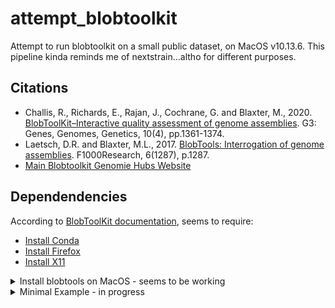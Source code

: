 # attempt_blobtoolkit

Attempt to run blobtoolkit on a small public dataset, on MacOS v10.13.6. This pipeline kinda reminds me of nextstrain...altho for different purposes.

## Citations

* Challis, R., Richards, E., Rajan, J., Cochrane, G. and Blaxter, M., 2020. [BlobToolKit–Interactive quality assessment of genome assemblies](https://pubmed.ncbi.nlm.nih.gov/32071071/). G3: Genes, Genomes, Genetics, 10(4), pp.1361-1374.
* Laetsch, D.R. and Blaxter, M.L., 2017. [BlobTools: Interrogation of genome assemblies](https://f1000research.com/articles/6-1287). F1000Research, 6(1287), p.1287.
* [Main Blobtoolkit Genomie Hubs Website](https://blobtoolkit.genomehubs.org/)

## Dependendencies

According to [BlobToolKit documentation](https://blobtoolkit.genomehubs.org/install/), seems to require:

* [Install Conda](https://docs.conda.io/projects/conda/en/latest/user-guide/install/)
* [Install Firefox](https://www.mozilla.org/en-US/firefox/new/)
* [Install X11](https://kb.thayer.dartmouth.edu/article/336-x11-for-windows-and-mac)

<details><summary>Install blobtools on MacOS - seems to be working</summary>

```
git clone https://github.com/blobtoolkit/blobtools2.git
```

When in python, use `venv` or `conda`. I'm on MacOS v10.13.6 with brew-installed venv

```
python3 -m venv blobworld
# conda create -n btk_env

source blobworld/bin/activate
pip install -r blobtoolkit/requirements.txt
```

Actually this seems to require multiple git repos... 

<details><summary>Expand to see the 4 repos</summary>

```
git clone https://github.com/blobtoolkit/blobtools2;
git clone https://github.com/blobtoolkit/viewer;
git clone https://github.com/blobtoolkit/specification;
git clone https://github.com/blobtoolkit/insdc-pipeline;
```

</details>

is there a reason why they're not using [git submodules](https://www.vogella.com/tutorials/GitSubmodules/article.html)?

```
git clone --recursive main_git_repo_that_points_to_several_others.git 
```

Fetching other repos went fine, but then fetching NCBI `nt` was too large, my laptop ran out of space...it needs the entire `nt`? Why not focus on a particular species or do remote blast?

</details>

<details><summary>Minimal Example - in progress</summary>

Okay - so pulling all of nt is not necessary. Continuing with rediculously minimal example

**assembly.fasta**

```
>One
AAAAAAAAAAAAAAAAAAAAAAAAAAAAAAAAA
>Two
AAAAAAAAAAAAAAACCCCCCCCCCCCCCCCCC
>Three
AAAAAAAACCCCCCCCCCCCCCCCCCGGGGGGG
```

Based on [this documentation](https://blobtoolkit.genomehubs.org/blobtools2/blobtools2-tutorials/getting-started-with-blobtools2/#create_blobdir), in bash we can create a folder

```
./blobtools2/blobtools create --fasta assembly.fasta testassembly
#> Loading sequences from assembly.fasta
#> - processing Three: : 3it [00:00, 532.00it/s]

ls -ltr testassembly/
#> total 40
#> -rw-r--r--  1 jenchang  staff    63B Jul 20 11:01 identifiers.json
#> -rw-r--r--  1 jenchang  staff    61B Jul 20 11:01 gc.json
#> -rw-r--r--  1 jenchang  staff    52B Jul 20 11:01 length.json
#> -rw-r--r--  1 jenchang  staff    49B Jul 20 11:01 ncount.json
#> -rw-r--r--  1 jenchang  staff   883B Jul 20 11:01 meta.json
```

You may need to link some metadata... including mapping to an assembly...need a different minimal example.

```
./blobtools2/blobtools host `pwd`
#> Starting BlobToolKit API on port 8000 (pid: 85432)
#> Starting BlobToolKit viewer on port 8080 (pid: 85434)
#> Visit http://localhost:8080 to use the interactive BlobToolKit Viewer.
```

Then open `http://localhost:8080` in browser.

</details>
